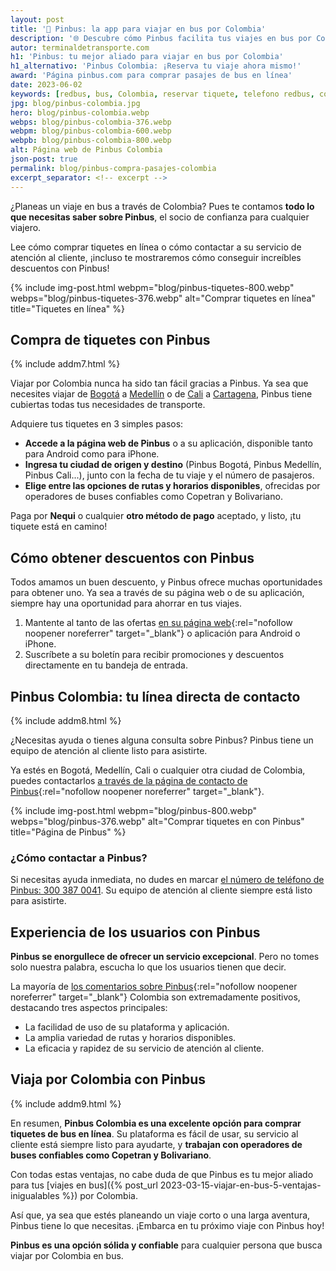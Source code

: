 ```yaml
---
layout: post
title: '🚌 Pinbus: la app para viajar en bus por Colombia'
description: '🌐 Descubre cómo Pinbus facilita tus viajes en bus por Colombia. ¡Aprende a comprar tiquetes, contactar al servicio al cliente y obtener descuentos! 💰'
autor: terminaldetransporte.com
h1: 'Pinbus: tu mejor aliado para viajar en bus por Colombia'
h1_alternativo: 'Pinbus Colombia: ¡Reserva tu viaje ahora mismo!'
award: 'Página pinbus.com para comprar pasajes de bus en línea'
date: 2023-06-02
keywords: [redbus, bus, Colombia, reservar tiquete, telefono redbus, comprar pasaje redbus]
jpg: blog/pinbus-colombia.jpg
hero: blog/pinbus-colombia.webp
webps: blog/pinbus-colombia-376.webp
webpm: blog/pinbus-colombia-600.webp
webpb: blog/pinbus-colombia-800.webp
alt: Página web de Pinbus Colombia
json-post: true
permalink: blog/pinbus-compra-pasajes-colombia
excerpt_separator: <!-- excerpt -->
---
```

¿Planeas un viaje en bus a través de Colombia? Pues te contamos **todo lo que necesitas saber sobre Pinbus**, el socio de confianza para cualquier viajero.
<!-- excerpt -->

Lee cómo comprar tiquetes en línea o cómo contactar a su servicio de atención al cliente, ¡incluso te mostraremos cómo conseguir increíbles descuentos con Pinbus!

{% include img-post.html webpm="blog/pinbus-tiquetes-800.webp" webps="blog/pinbus-tiquetes-376.webp" alt="Comprar tiquetes en línea" title="Tiquetes en línea" %}

## Compra de tiquetes con Pinbus

{% include addm7.html %}

Viajar por Colombia nunca ha sido tan fácil gracias a Pinbus. Ya sea que necesites viajar de [Bogotá]({{site.baseurl}}/terminal-de-bogota) a [Medellín]({{site.baseurl}}/terminal-de-medellin) o de [Cali]({{site.baseurl}}/terminal-de-cali) a [Cartagena]({{site.baseurl}}/terminal-de-cartagena), Pinbus tiene cubiertas todas tus necesidades de transporte.

Adquiere tus tiquetes en 3 simples pasos:

* **Accede a la página web de Pinbus** o a su aplicación, disponible tanto para Android como para iPhone.
* **Ingresa tu ciudad de origen y destino** (Pinbus Bogotá, Pinbus Medellín, Pinbus Cali...), junto con la fecha de tu viaje y el número de pasajeros.
* **Elige entre las opciones de rutas y horarios disponibles**, ofrecidas por operadores de buses confiables como Copetran y Bolivariano.

Paga por **Nequi** o cualquier **otro método de pago** aceptado, y listo, ¡tu tiquete está en camino!

## Cómo obtener descuentos con Pinbus

Todos amamos un buen descuento, y Pinbus ofrece muchas oportunidades para obtener uno. Ya sea a través de su página web o de su aplicación, siempre hay una oportunidad para ahorrar en tus viajes.

1. Mantente al tanto de las ofertas [en su página web](https://pinbus.com/){:rel="nofollow noopener noreferrer" target="_blank"} o aplicación para Android o iPhone.
2. Suscríbete a su boletín para recibir promociones y descuentos directamente en tu bandeja de entrada.

## Pinbus Colombia: tu línea directa de contacto

{% include addm8.html %}

¿Necesitas ayuda o tienes alguna consulta sobre Pinbus? Pinbus tiene un equipo de atención al cliente listo para asistirte.

Ya estés en Bogotá, Medellín, Cali o cualquier otra ciudad de Colombia, puedes contactarlos [a través de la página de contacto de Pinbus](https://pinbus.com/contacto?originPath=home){:rel="nofollow noopener noreferrer" target="_blank"}.

{% include img-post.html webpm="blog/pinbus-800.webp" webps="blog/pinbus-376.webp" alt="Comprar tiquetes en con Pinbus" title="Página de Pinbus" %}

### ¿Cómo contactar a Pinbus?

Si necesitas ayuda inmediata, no dudes en marcar [el número de teléfono de Pinbus: 300 387 0041](tel:573003870041). Su equipo de atención al cliente siempre está listo para asistirte.

## Experiencia de los usuarios con Pinbus

**Pinbus se enorgullece de ofrecer un servicio excepcional**. Pero no tomes solo nuestra palabra, escucha lo que los usuarios tienen que decir.

La mayoría de [los comentarios sobre Pinbus](https://play.google.com/store/apps/details?id=com.pinbus.app&hl=es_CO&gl=US){:rel="nofollow noopener noreferrer" target="_blank"} Colombia son extremadamente positivos, destacando tres aspectos principales:

* La facilidad de uso de su plataforma y aplicación.
* La amplia variedad de rutas y horarios disponibles.
* La eficacia y rapidez de su servicio de atención al cliente.

## Viaja por Colombia con Pinbus

{% include addm9.html %}

En resumen, **Pinbus Colombia es una excelente opción para comprar tiquetes de bus en línea**. Su plataforma es fácil de usar, su servicio al cliente está siempre listo para ayudarte, y **trabajan con operadores de buses confiables como Copetran y Bolivariano**.

Con todas estas ventajas, no cabe duda de que Pinbus es tu mejor aliado para tus [viajes en bus]({% post_url 2023-03-15-viajar-en-bus-5-ventajas-inigualables %}) por Colombia.

Así que, ya sea que estés planeando un viaje corto o una larga aventura, Pinbus tiene lo que necesitas. ¡Embarca en tu próximo viaje con Pinbus hoy!

**Pinbus es una opción sólida y confiable** para cualquier persona que busca viajar por Colombia en bus.
